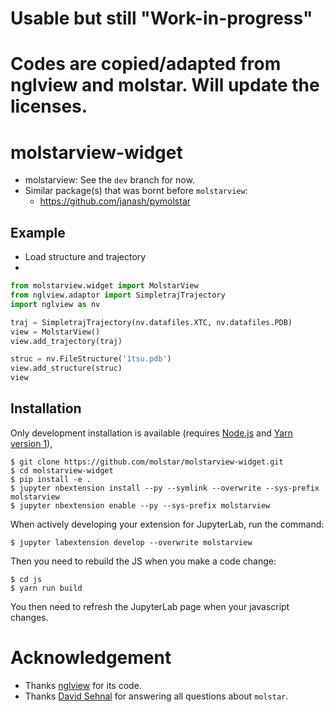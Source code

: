 # Usable but still "Work-in-progress"
# Codes are copied/adapted from nglview and molstar. Will update the licenses.

molstarview-widget
==================

- molstarview: See the `dev` branch for now.
- Similar package(s) that was bornt before `molstarview`:
    - https://github.com/janash/pymolstar

Example
-------

- Load structure and trajectory
- 
```python
from molstarview.widget import MolstarView
from nglview.adaptor import SimpletrajTrajectory
import nglview as nv

traj = SimpletrajTrajectory(nv.datafiles.XTC, nv.datafiles.PDB)
view = MolstarView()
view.add_trajectory(traj)

struc = nv.FileStructure('1tsu.pdb')
view.add_structure(struc)
view
```

Installation
------------


Only development installation is available (requires [Node.js](https://nodejs.org) and [Yarn version 1](https://classic.yarnpkg.com/)),

    $ git clone https://github.com/molstar/molstarview-widget.git
    $ cd molstarview-widget
    $ pip install -e .
    $ jupyter nbextension install --py --symlink --overwrite --sys-prefix molstarview
    $ jupyter nbextension enable --py --sys-prefix molstarview

When actively developing your extension for JupyterLab, run the command:

    $ jupyter labextension develop --overwrite molstarview

Then you need to rebuild the JS when you make a code change:

    $ cd js
    $ yarn run build

You then need to refresh the JupyterLab page when your javascript changes.

# Acknowledgement
- Thanks [nglview](https://github.com/nglviewer/nglview) for its code.
- Thanks [David Sehnal](https://github.com/dsehnal) for answering all questions about `molstar`.
